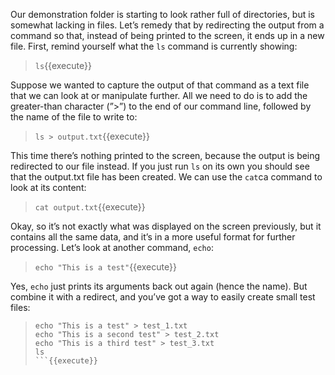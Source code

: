 Our demonstration folder is starting to look rather full of directories, but is somewhat lacking in files. Let’s remedy that by redirecting the output from a command so that, instead of being printed to the screen, it ends up in a new file. First, remind yourself what the `ls` command is currently showing:
> `ls`{{execute}}

Suppose we wanted to capture the output of that command as a text file that we can look at or manipulate further. All we need to do is to add the greater-than character (”>”) to the end of our command line, followed by the name of the file to write to:
> `ls > output.txt`{{execute}}

This time there’s nothing printed to the screen, because the output is being redirected to our file instead. If you just run `ls` on its own you should see that the output.txt file has been created. We can use the `cat`ca command to look at its content:
> `cat output.txt`{{execute}}

Okay, so it’s not exactly what was displayed on the screen previously, but it contains all the same data, and it’s in a more useful format for further processing. Let’s look at another command, `echo`:
> `echo "This is a test"`{{execute}}

Yes, `echo` just prints its arguments back out again (hence the name). But combine it with a redirect, and you’ve got a way to easily create small test files:
> ```
> echo "This is a test" > test_1.txt
> echo "This is a second test" > test_2.txt
> echo "This is a third test" > test_3.txt
> ls
> ```{{execute}}






